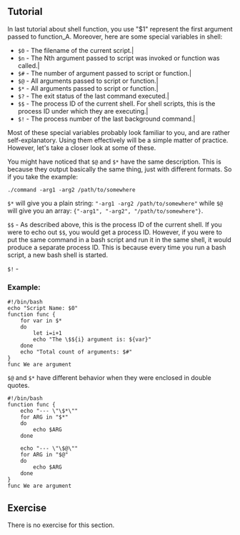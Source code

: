 Tutorial
-----------------

In last tutorial about shell function, you use "$1" represent the first argument passed to function_A. Moreover, here are some special variables in shell:


* `$0` - The filename of the current script.|
* `$n` - The Nth argument passed to script was invoked or function was called.|
* `$#` - The number of argument passed to script or function.|
* `$@` - All arguments passed to script or function.|
* `$*` - All arguments passed to script or function.|
* `$?` - The exit status of the last command executed.|
* `$$` - The process ID of the current shell. For shell scripts, this is the process ID under which they are executing.|
* `$!` - The process number of the last background command.|

Most of these special variables probably look familiar to you, and are rather self-explanatory. Using them effectively will be a simple matter of practice. However, let's take a closer look at some of these.

You might have noticed that `$@` and `$*` have the same description. This is because they output basically the same thing, just with different formats. So if you take the example:

    ./command -arg1 -arg2 /path/to/somewhere

`$*` will give you a plain string: `"-arg1 -arg2 /path/to/somewhere"` while `$@` will give you an array: `{"-arg1", "-arg2", "/path/to/somewhere"}`.

`$$` - As described above, this is the process ID of the current shell. If you were to echo out `$$`, you would get a process ID. However, if you were to put the same command in a bash script and run it in the same shell, it would produce a separate process ID. This is because every time you run a bash script, a new bash shell is started.

`$!` - 

### Example:

    #!/bin/bash
    echo "Script Name: $0"
    function func {
        for var in $*
        do
            let i=i+1
            echo "The \$${i} argument is: ${var}"
        done
        echo "Total count of arguments: $#"
    }
    func We are argument


`$@` and `$*` have different behavior when they were enclosed in double quotes.

    #!/bin/bash
    function func {
        echo "--- \"\$*\""
        for ARG in "$*"
        do
            echo $ARG
        done
    
        echo "--- \"\$@\""
        for ARG in "$@"
        do
            echo $ARG
        done
    }
    func We are argument

Exercise
--------

There is no exercise for this section.


